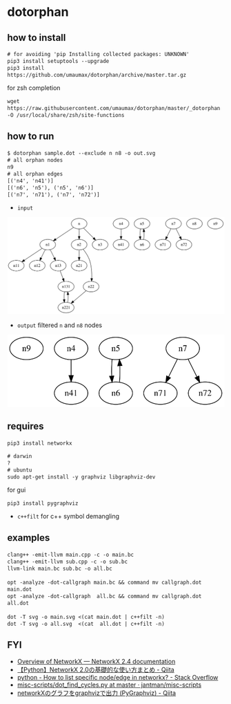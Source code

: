 # dotorphan

## how to install
```
# for avoiding 'pip Installing collected packages: UNKNOWN'
pip3 install setuptools --upgrade
pip3 install https://github.com/umaumax/dotorphan/archive/master.tar.gz
```

for zsh completion
```
wget https://raw.githubusercontent.com/umaumax/dotorphan/master/_dotorphan -O /usr/local/share/zsh/site-functions
```

## how to run

```
$ dotorphan sample.dot --exclude n n8 -o out.svg
# all orphan nodes
n9
# all orphan edges
[('n4', 'n41')]
[('n6', 'n5'), ('n5', 'n6')]
[('n7', 'n71'), ('n7', 'n72')]
```

* `input`

![input dot svg]( ./examples/sample.svg )

* `output` filtered `n` and `n8` nodes

![ouput dot svg]( ./examples/out.svg )

## requires
```
pip3 install networkx
```

```
# darwin
?
# ubuntu
sudo apt-get install -y graphviz libgraphviz-dev
```

for gui
```
pip3 install pygraphviz
```

* `c++filt` for c++ symbol demangling

## examples
```
clang++ -emit-llvm main.cpp -c -o main.bc
clang++ -emit-llvm sub.cpp -c -o sub.bc
llvm-link main.bc sub.bc -o all.bc

opt -analyze -dot-callgraph main.bc && command mv callgraph.dot main.dot
opt -analyze -dot-callgraph  all.bc && command mv callgraph.dot  all.dot

dot -T svg -o main.svg <(cat main.dot | c++filt -n)
dot -T svg -o all.svg  <(cat  all.dot | c++filt -n)
```

## FYI
* [Overview of NetworkX — NetworkX 2\.4 documentation]( https://networkx.github.io/documentation/stable/index.html )
* [【Python】NetworkX 2\.0の基礎的な使い方まとめ \- Qiita]( https://qiita.com/kzm4269/items/081ff2fdb8a6b0a6112f )
* [python \- How to list specific node/edge in networkx? \- Stack Overflow]( https://stackoverflow.com/questions/12020020/how-to-list-specific-node-edge-in-networkx )
* [misc\-scripts/dot\_find\_cycles\.py at master · jantman/misc\-scripts]( https://github.com/jantman/misc-scripts/blob/master/dot_find_cycles.py )
* [networkXのグラフをgraphvizで出力 \(PyGraphviz\) \- Qiita]( https://qiita.com/genyajoe/items/dff6051a3bccf8f17370 )
